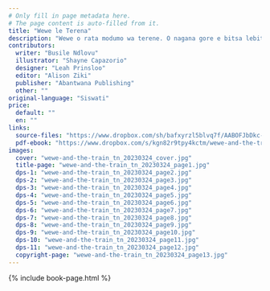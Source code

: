 ```yaml
---
# Only fill in page metadata here.
# The page content is auto-filled from it.
title: "Wewe le Terena"
description: "Wewe o rata modumo wa terene. O nagana gore e bitsa lebitso la gagwe nako le nako ga e feta ntlo ya gaabo. Letsatsi lengwe, mme wa gagwe a mo direla semaka. E ka nna eng?"
contributors:
  writer: "Busile Ndlovu"
  illustrator: "Shayne Capazorio"
  designer: "Leah Prinsloo"
  editor: "Alison Ziki"
  publisher: "Abantwana Publishing"
  other: ""
original-language: "Siswati"
price:
  default: ""
  en: ""
links:
  source-files: "https://www.dropbox.com/sh/bafxyrzl5blvq7f/AABOFJbDkc-z7zP46zomqVVta?dl=0"
  pdf-ebook: "https://www.dropbox.com/s/kgn82r9tpy4kctm/wewe-and-the-train_tn_20230324.pdf?dl=0"
images:
  cover: "wewe-and-the-train_tn_20230324_cover.jpg"
  title-page: "wewe-and-the-train_tn_20230324_page1.jpg"
  dps-1: "wewe-and-the-train_tn_20230324_page2.jpg"
  dps-2: "wewe-and-the-train_tn_20230324_page3.jpg"
  dps-3: "wewe-and-the-train_tn_20230324_page4.jpg"
  dps-4: "wewe-and-the-train_tn_20230324_page5.jpg"
  dps-5: "wewe-and-the-train_tn_20230324_page6.jpg"
  dps-6: "wewe-and-the-train_tn_20230324_page7.jpg"
  dps-7: "wewe-and-the-train_tn_20230324_page8.jpg"
  dps-8: "wewe-and-the-train_tn_20230324_page9.jpg"
  dps-9: "wewe-and-the-train_tn_20230324_page10.jpg"
  dps-10: "wewe-and-the-train_tn_20230324_page11.jpg"
  dps-11: "wewe-and-the-train_tn_20230324_page12.jpg"
  copyright-page: "wewe-and-the-train_tn_20230324_page13.jpg"
---
```


{% include book-page.html %}


